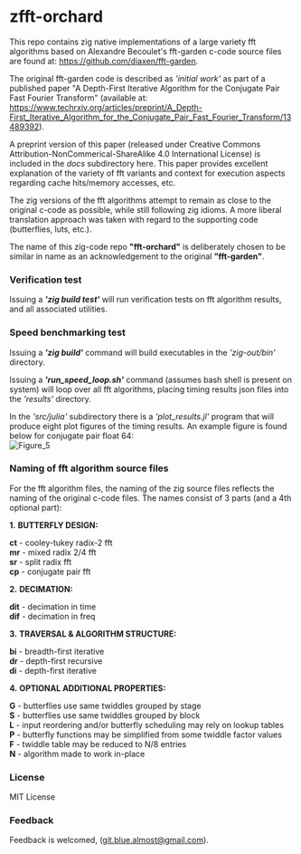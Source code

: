 # zfft-orchard
This repo contains zig native implementations of a large variety fft algorithms based on
Alexandre Becoulet's fft-garden c-code source files are found at: https://github.com/diaxen/fft-garden. 

The original fft-garden code is described as *'initial work'* as part of a published
paper "A Depth-First Iterative Algorithm for the Conjugate Pair Fast Fourier
Transform" (available at: https://www.techrxiv.org/articles/preprint/A_Depth-First_Iterative_Algorithm_for_the_Conjugate_Pair_Fast_Fourier_Transform/13489392).

A preprint version of this paper (released under Creative Commons Attribution-NonCommerical-ShareAlike 4.0 International License) is included in the *docs* subdirectory here.  This paper provides excellent explanation of the variety of fft variants and context for execution aspects regarding cache hits/memory accesses, etc.  

The zig versions of the fft algorithms attempt to remain as close to the original c-code as possible, while still following zig idioms.  A more liberal translation approach was taken with regard to the supporting code (butterflies, luts, etc.).

The name of this zig-code repo **"fft-orchard"** is deliberately chosen to be
similar in name as an acknowledgement to the original **"fft-garden"**.  

### Verification test
Issuing a ***'zig build test'*** will run verification tests on fft algorithm results, and all associated utilities.  

### Speed benchmarking test
Issuing a ***'zig build'*** command will build executables in the *'zig-out/bin'* directory.  

Issuing a ***'run_speed_loop.sh'*** command (assumes bash shell is present on system) will loop over all fft algorithms, placing timing results json files into the *'results'* directory.  

In the *'src/julia'* subdirectory there is a *'plot_results.jl'* program that will produce eight plot figures of the timing results. An example figure is found below for conjugate pair float 64:  
![Figure_5](https://github.com/BlueAlmost/zfft-orchard/assets/100024520/2e54c7aa-ad5b-4961-b42f-7244f055b211)


### Naming of fft algorithm source files

For the fft algorithm files, the naming of the zig source files reflects the naming
of the original c-code files.  The names consist of 3 parts (and a 4th optional part):

**1.** **BUTTERFLY DESIGN:**

   **ct**  -  cooley-tukey radix-2 fft  
   **mr**  -  mixed radix 2/4 fft  
   **sr**  -  split radix fft  
   **cp**  -  conjugate pair fft  

**2.** **DECIMATION:**

   **dit**  -  decimation in time  
   **dif**  -  decimation in freq  

**3.** **TRAVERSAL & ALGORITHM STRUCTURE:**

   **bi**  -  breadth-first iterative  
   **dr**  -  depth-first recursive  
   **di**  -  depth-first iterative  

**4.** **OPTIONAL ADDITIONAL PROPERTIES:**

   **G**  -  butterflies use same twiddles grouped by stage  
   **S**  -  butterflies use same twiddles grouped by block  
   **L**  -  input reordering and/or butterfly scheduling may rely on lookup tables  
   **P**  -  butterfly functions may be simplified from some twiddle factor values  
   **F**  -  twiddle table may be reduced to N/8 entries  
   **N**  -  algorithm made to work in-place  

### License
MIT License

### Feedback  

Feedback is welcomed, (git.blue.almost@gmail.com).  
